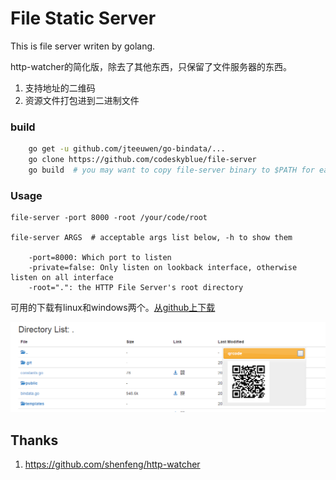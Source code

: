 # File Static Server
This is file server writen by golang.

http-watcher的简化版，除去了其他东西，只保留了文件服务器的东西。

1. 支持地址的二维码
2. 资源文件打包进到二进制文件

### build

```sh
	go get -u github.com/jteeuwen/go-bindata/...
	go clone https://github.com/codeskyblue/file-server
	go build  # you may want to copy file-server binary to $PATH for easy use. prebuilt binary comming soon
```

### Usage

	file-server -port 8000 -root /your/code/root

	file-server ARGS  # acceptable args list below, -h to show them

		-port=8000: Which port to listen
		-private=false: Only listen on lookback interface, otherwise listen on all interface
		-root=".": the HTTP File Server's root directory

可用的下载有linux和windows两个。[从github上下载](https://github.com/codeskyblue/file-server/releases/tag/v0.1)

![demo](images/demo.png)

## Thanks
1. <https://github.com/shenfeng/http-watcher>
